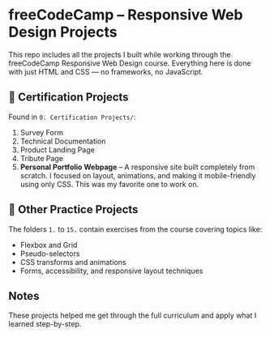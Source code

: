 # freeCodeCamp – Responsive Web Design Projects

This repo includes all the projects I built while working through the freeCodeCamp Responsive Web Design course. Everything here is done with just HTML and CSS — no frameworks, no JavaScript.

## 📁 Certification Projects

Found in `0. Certification Projects/`:
1. Survey Form  
2. Technical Documentation  
3. Product Landing Page  
4. Tribute Page  
5. **Personal Portfolio Webpage** – A responsive site built completely from scratch. I focused on layout, animations, and making it mobile-friendly using only CSS. This was my favorite one to work on.

## 🔧 Other Practice Projects

The folders `1.` to `15.` contain exercises from the course covering topics like:
- Flexbox and Grid
- Pseudo-selectors
- CSS transforms and animations
- Forms, accessibility, and responsive layout techniques

## Notes

These projects helped me get through the full curriculum and apply what I learned step-by-step.
